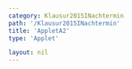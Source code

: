 ```yaml
---
category: Klausur2015INachtermin
path: '/Klausur2015INachtermin'
title: 'AppletA2'
type: 'Applet'

layout: nil
---
```

<script type="text/javascript" src="https://cdnjs.cloudflare.com/ajax/libs/jsxgraph/0.99.7/jsxgraphcore.js"></script>
<link type="text/css" href="https://cdnjs.cloudflare.com/ajax/libs/jsxgraph/0.99.6/jsxgraph.css"><link rel="stylesheet" type="text/css" href="//cdnjs.cloudflare.com/ajax/libs/jsxgraph/0.99.7/jsxgraph.css" />
<div id="30154" class="jxgbox" style="width:500px; height:500px">
<script type="text/javascript">
(function(){
 var board = JXG.JSXGraph.initBoard('30154', {
                boundingbox: [-15, 15, 15, -15],
                axis: true
                
            });
var f = x=> 0.5*x+2;
var pf = board.create('functiongraph', [f], {strokecolor:'black', strokeWidth:3});

var A = board.create('glider', [0,0,pf], {color:'orange'});

var C = board.create('point', [function(){return 1.87*A.X()+1.73}, function(){return -1.23*A.X()+7.20}], {name:'C'});
var AC = board.create('line', [A, C], {straightFirst:false, straightLast:false})

var B = board.create('point', [3,1], {fixed:true, color:'green'});
var AB = board.create('line', [A, B], {straightFirst:false, straightLast:false})
var CB = board.create('line', [C, B], {straightFirst:false, straightLast:false})
board.create('text', [-5,10,'M I 2015 NT A 2'], {fontsize: 18, fixed:true});
board.create('text', [9,10,function(){return 'C('+Math.round(100*C.X())/100+'/'+Math.round(100*C.Y())/100+')'}], {fontsize: 18, fixed:true});
})();

  
  </script>
  </div>
